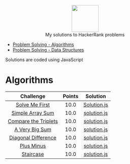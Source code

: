 <p align="center">
    <a href="https://www.hackerrank.com/RodneyShag">
        <img height=85 src="https://d3keuzeb2crhkn.cloudfront.net/hackerrank/assets/styleguide/logo_wordmark-f5c5eb61ab0a154c3ed9eda24d0b9e31.svg">
    </a>
    <br>My solutions to HackerRank problems
</p>

* [Problem Solving - Algorithms](#algorithms)
* [Problem Solving - Data Structures](#algorithms)


Solutions are coded using JavaScript

# Algorithms

|                                                                              Challenge                                                                               | Points |                                                                                    Solution                                                                                 |
|:--------------------------------------------------------------------------------------------------------------------------------------------------------------------:|:------:|:---------------------------------------------------------------------------------------------------------------------------------------------------------------------------:|
| [Solve Me First](https://github.com/itallosavieira/hacker-rank-challenges/blob/master/algorithms/00_solve-me-first/00_solve-me-first-problem.pdf)                    |   10.0   | [Solution.js](https://github.com/itallosavieira/hacker-rank-challenges/blob/master/algorithms/00_solve-me-first/00_solve-me-first.js)                                     |
| [Simple Array Sum](https://github.com/itallosavieira/hacker-rank-challenges/blob/master/algorithms/01_simple-array-sum/01_simple-array-sum-problem.pdf)              |   10.0   | [solution.js](https://github.com/itallosavieira/hacker-rank-challenges/blob/master/algorithms/01_simple-array-sum/01_simple-array-sum.js)                                 |
| [Compare the Triplets](https://github.com/itallosavieira/hacker-rank-challenges/blob/master/algorithms/02_compare-the-triplets/02_compare-the-triplets-problem.pdf)  |   10.0   | [solution.js](https://github.com/itallosavieira/hacker-rank-challenges/blob/master/algorithms/02_compare-the-triplets/02_compare-the-triplets-problem.js)                 |
| [A Very Big Sum](https://github.com/itallosavieira/hacker-rank-challenges/blob/master/algorithms/03_a-very-big-sum/03_a-very-big-sum-problem.pdf)                    |   10.0   | [solution.js](https://github.com/itallosavieira/hacker-rank-challenges/blob/master/algorithms/03_a-very-big-sum/03_a-very-big-sum.js)                                     |
| [Diagonal Difference](https://github.com/itallosavieira/hacker-rank-challenges/blob/master/algorithms/04_diagonal-difference/04_diagonal-difference-problem.pdf)     |   10.0   | [solution.js](https://github.com/itallosavieira/hacker-rank-challenges/blob/master/algorithms/04_diagonal-difference/04_diagonal-difference.js)                           |
| [Plus Minus](https://github.com/itallosavieira/hacker-rank-challenges/blob/master/algorithms/05_plus-minus/05_plus-minus-problem.pdf)                                |   10.0   | [solution.js](https://github.com/itallosavieira/hacker-rank-challenges/blob/master/algorithms/05_plus-minus/05_plus-minus.js)                                             |
| [Staircase](https://github.com/itallosavieira/hacker-rank-challenges/blob/master/algorithms/06_staircase/06_staircase-problem.pdf)                                   |   10.0   | [solution.js](https://github.com/itallosavieira/hacker-rank-challenges/blob/master/algorithms/06_staircase/06_staircase.js)                                               |